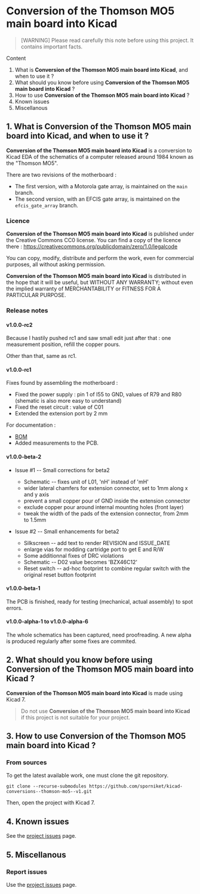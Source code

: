 # Conversion of the Thomson MO5 main board into Kicad

> [WARNING] Please read carefully this note before using this project. It contains important facts.

Content

1. What is **Conversion of the Thomson MO5 main board into Kicad**, and when to use it ?
2. What should you know before using **Conversion of the Thomson MO5 main board into Kicad** ?
3. How to use **Conversion of the Thomson MO5 main board into Kicad** ?
4. Known issues
5. Miscellanous

## 1. What is **Conversion of the Thomson MO5 main board into Kicad**, and when to use it ?

**Conversion of the Thomson MO5 main board into Kicad** is a conversion to Kicad EDA of the schematics of a computer released around 1984 known as the "Thomson MO5".

There are two revisions of the motherboard : 

* The first version, with a Motorola gate array, is maintained on the `main` branch.
* The second version, with an EFCIS gate array, is maintained on the `efcis_gate_array` branch.


### Licence

**Conversion of the Thomson MO5 main board into Kicad** is published under the Creative Commons CC0 license. You can find a copy of the licence there : https://creativecommons.org/publicdomain/zero/1.0/legalcode

You can copy, modify, distribute and perform the work, even for commercial purposes, all without asking permission.

**Conversion of the Thomson MO5 main board into Kicad** is distributed in the hope that it will be useful, but WITHOUT ANY WARRANTY; without even the implied warranty of MERCHANTABILITY or FITNESS FOR A PARTICULAR PURPOSE.

### Release notes

#### v1.0.0-rc2

Because I hastily pushed rc1 and saw small edit just after that : one measurement position, refill the copper pours.

Other than that, same as rc1.

#### v1.0.0-rc1

Fixes found by assembling the motherboard :

* Fixed the power supply : pin 1 of I55 to GND, values of R79 and R80 (shematic is also more easy to understand)
* Fixed the reset circuit : value of C01
* Extended the extension port by 2 mm

For documentation :
* [BOM](README--BOM.md)
* Added measurements to the PCB.

#### v1.0.0-beta-2

* Issue #1 -- Small corrections for beta2
  * Schematic -- fixes unit of L01, 'nH' instead of 'mH'
  * wider lateral chamfers for extension connector, set to 1mm along x and y axis
  * prevent a small copper pour of GND inside the extension connector
  * exclude copper pour around internal mounting holes (front layer)
  * tweak the width of the pads of the extension connector, from 2mm to 1.5mm

* Issue #2 -- Small enhancements for beta2
  * Silkscreen -- add text to render REVISION and ISSUE_DATE
  * enlarge vias for modding cartridge port to get E and R/W 
  * Some additionnal fixes of DRC violations
  * Schematic -- D02 value becomes 'BZX46C12'
  * Reset switch -- ad-hoc footprint to combine regular switch with the original reset button footprint

#### v1.0.0-beta-1

The PCB is finished, ready for testing (mechanical, actual assembly) to spot errors.

#### v1.0.0-alpha-1 to v1.0.0-alpha-6

The whole schematics has been captured, need proofreading. A new alpha is produced regularly after some fixes are commited.

## 2. What should you know before using **Conversion of the Thomson MO5 main board into Kicad** ?

**Conversion of the Thomson MO5 main board into Kicad** is made using Kicad 7.

> Do not use **Conversion of the Thomson MO5 main board into Kicad** if this project is not suitable for your project.

## 3. How to use **Conversion of the Thomson MO5 main board into Kicad** ?

### From sources

To get the latest available work, one must clone the git repository.

	git clone --recurse-submodules https://github.com/sporniket/kicad-conversions--thomson-mo5--v1.git

Then, open the project with Kicad 7.

## 4. Known issues
See the [project issues](https://github.com/sporniket/kicad-conversions--thomson-mo5--v1/issues) page.

## 5. Miscellanous

### Report issues
Use the [project issues](https://github.com/sporniket/kicad-conversions--thomson-mo5--v1/issues) page.
